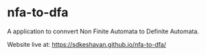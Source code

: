 # nfa-to-dfa
A application to connvert Non Finite Automata to Definite Automata.


Website live at:
https://sdkeshavan.github.io/nfa-to-dfa/
